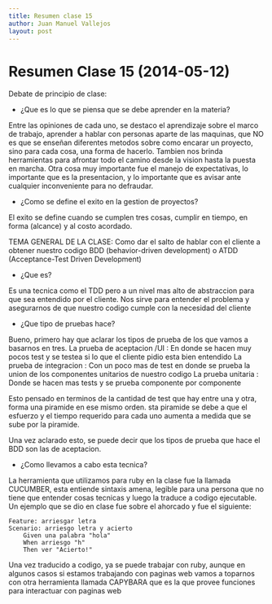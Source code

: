 ```yaml
---
title: Resumen clase 15
author: Juan Manuel Vallejos
layout: post
---
```


Resumen Clase 15 (2014-05-12)
===============

Debate de principio de clase:

* ¿Que es lo que se piensa que se debe aprender en la materia?

Entre las opiniones de cada uno, se destaco el aprendizaje sobre el marco de trabajo, aprender a hablar con personas aparte de las maquinas, que NO es que se enseñan
diferentes metodos sobre como encarar un proyecto, sino para cada cosa, una forma de hacerlo. Tambien nos brinda herramientas para afrontar todo el camino desde la
vision hasta la puesta en marcha. 
Otra cosa muy importante fue el manejo de expectativas, lo importante que es la presentacion, y lo importante que es avisar ante cualquier inconveniente para no defraudar.

* ¿Como se define el exito en la gestion de proyectos?

El exito se define cuando se cumplen tres cosas, cumplir en tiempo, en forma (alcance) y al costo acordado.

TEMA GENERAL DE LA CLASE: Como dar el salto de hablar con el cliente a obtener nuestro codigo
BDD (behavior-driven development) o ATDD (Acceptance-Test Driven Development)

* ¿Que es?

Es una tecnica como el TDD pero a un nivel mas alto de abstraccion para que sea entendido por el cliente. Nos sirve para entender el problema y asegurarnos de que nuestro
codigo cumple con la necesidad del cliente

* ¿Que tipo de pruebas hace?

Bueno, primero hay que aclarar los tipos de prueba de los que vamos a basarnos en tres.
La prueba de aceptacion /UI : En donde se hacen muy pocos test y se testea si lo que el cliente pidio esta bien entendido
La prueba de integracion : Con un poco mas de test en donde se prueba la union de los componentes unitarios de nuestro codigo
La prueba unitaria : Donde se hacen mas tests y se prueba componente por componente

Esto pensado en terminos de la cantidad de test que hay entre una y otra, forma una piramide en ese mismo orden. sta piramide se debe a que el esfuerzo y el tiempo requerido
para cada uno aumenta a medida que se sube por la piramide.

Una vez aclarado esto, se puede decir que los tipos de prueba que hace el BDD son las de aceptacion.

* ¿Como llevamos a cabo esta tecnica?

La herramienta que utilizamos para ruby en la clase fue la llamada CUCUMBER, esta entiende sintaxis amena, legible para una persona que no tiene que entender cosas tecnicas y
luego la traduce a codigo ejecutable.
Un ejemplo que se dio en clase fue sobre el ahorcado y fue el siguiente:

    Feature: arriesgar letra
    Scenario: arriesgo letra y acierto
        Given una palabra "hola"
        When arriesgo "h"
        Then ver "Acierto!"

Una vez traducido a codigo, ya se puede trabajar con ruby, aunque en algunos casos si estamos trabajando con paginas web vamos a toparnos con otra herramienta llamada CAPYBARA que es la que provee funciones para interactuar con paginas web